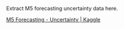 Extract M5 forecasting uncertainty data here.

[M5 Forecasting - Uncertainty | Kaggle](https://www.kaggle.com/competitions/m5-forecasting-uncertainty/data)
